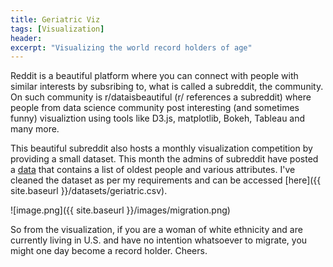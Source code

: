 ```yaml
---
title: Geriatric Viz
tags: [Visualization]
header:
excerpt: "Visualizing the world record holders of age"
---
```


Reddit is a beautiful platform where you can connect with people with similar interests by subsribing to, what is called a subreddit, the community. On such community is r/dataisbeautiful (r/ references a subreddit) where people from data science community post interesting (and sometimes funny) visualiztion using tools like D3.js, matplotlib, Bokeh, Tableau and many more. 

This beautiful subreddit also hosts a monthly visualization competition by providing a small dataset. This month the admins of subreddit have posted a [data](http://www.grg.org/Adams/C.HTM) that contains a list of oldest people and various attributes. I've cleaned the dataset as per my requirements and can be accessed [here]({{ site.baseurl }}/datasets/geriatric.csv).

![image.png]({{ site.baseurl }}/images/migration.png)

So from the visualization, if you are a woman of white ethnicity and are currently living in U.S. and have no intention whatsoever to migrate, you might one day become a record holder. Cheers.
